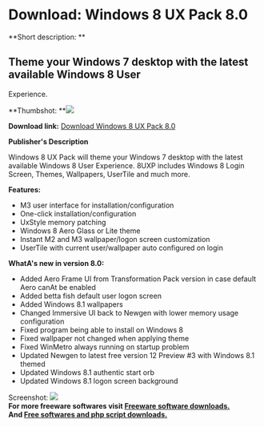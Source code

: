 # Download: Windows 8 UX Pack 8.0

**Short description: **

## Theme your Windows 7 desktop with the latest available Windows 8 User
Experience.

  
**Thumbshot: **![](http://www.freewarefiles.com/screenshot/win8uxpack6_md.jpg)   
  
**Download link:** [Download Windows 8 UX Pack 8.0](http://freesoftwares.boysofts.com/Windows-8-UX-Pack_program_68385.html)  
  

**Publisher's Description**  
  

Windows 8 UX Pack will theme your Windows 7 desktop with the latest available
Windows 8 User Experience. 8UXP includes Windows 8 Login Screen, Themes,
Wallpapers, UserTile and much more.

**Features:**

  * M3 user interface for installation/configuration 
  * One-click installation/configuration 
  * UxStyle memory patching 
  * Windows 8 Aero Glass or Lite theme 
  * Instant M2 and M3 wallpaper/logon screen customization 
  * UserTile with current user/wallpaper auto configured on login 

**WhatA's new in version 8.0:**

  * Added Aero Frame UI from Transformation Pack version in case default Aero canAt be enabled 
  * Added betta fish default user logon screen 
  * Added Windows 8.1 wallpapers 
  * Changed Immersive UI back to Newgen with lower memory usage configuration 
  * Fixed program being able to install on Windows 8 
  * Fixed wallpaper not changed when applying theme 
  * Fixed WinMetro always running on startup problem 
  * Updated Newgen to latest free version 12 Preview #3 with Windows 8.1 themed 
  * Updated Windows 8.1 authentic start orb 
  * Updated Windows 8.1 logon screen background 

  
  
Screenshot: ![](http://www.freewarefiles.com/screenshot/win8uxpack6.jpg)  
**For more freeware softwares visit [Freeware software downloads.](http://freesoftwares.boysofts.com/)**   
**And [Free softwares and php script downloads.](http://www.boysofts.com/)**

